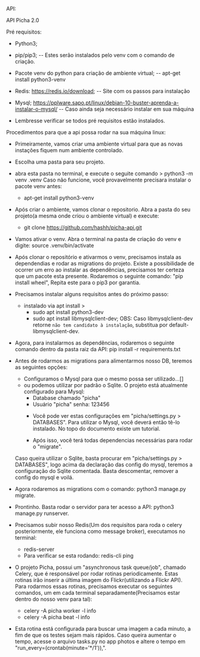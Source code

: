 API:

API Picha 2.0

Pré requisitos:
 * Python3;
 * pip/pip3; -- Estes serão instalados pelo venv com o comando de criação.
 * Pacote venv do python para criação de ambiente virtual; -- apt-get install python3-venv
 * Redis: https://redis.io/download; -- Site com os passos para instalação
 * Mysql; https://pplware.sapo.pt/linux/debian-10-buster-aprenda-a-instalar-o-mysql/ -- Caso ainda seja necessário instalar em sua máquina

 * Lembresse verificar se todos pré requisitos estão instalados.

Procedimentos para que a api possa rodar na sua máquina linux:

* Primeiramente, vamos criar uma ambiente virtual para que as novas instações fiquem num ambiente controlado.
 - Escolha uma pasta para seu projeto.
 - abra esta pasta no terminal, e execute o seguite comando > python3 -m venv .venv
   Caso não funcione, você provavelmente precisara instalar o pacote venv antes:
	* apt-get install python3-venv
 
 - Após criar o ambiente, vamos clonar o repositorio. Abra a pasta do seu projeto(a mesma onde criou o ambiente virtual) e execute:
	* git clone https://github.com/hashh/picha-api.git
 - Vamos ativar o venv. Abra o terminal na pasta de criação do venv e digite: source .venv/bin/activate

  - Após clonar o repositório e ativarmos o venv, precisamos instala as dependendias e rodar as migrations do projeto. Existe a possibilidade de ocorrer um erro ao instalar as dependências, precisamos ter certeza que um pacote esta presente. Rodaremos o seguinte comando: "pip install wheel", Repita este para o pip3 por garantia.
 - Precisamos instalar alguns requisitos antes do próximo passo:
 	* instalado via apt install >
 		* sudo apt install python3-dev
		* sudo apt install libmysqlclient-dev; OBS: Caso libmysqlclient-dev retorne `não tem candidato à instalação`, substitua por default-libmysqlclient-dev.
 - Agora, para instalarmos as dependências, rodaremos o seguinte comando dentro da pasta raiz da API: pip install -r requirements.txt
 - Antes de rodarmos as migrations para alimentarmos nosso DB, teremos as seguintes opções:
	* Configuramos o Mysql para que o mesmo possa ser utilizado...[]
	* ou podemos utilizar por padrão o Sqlite.
	O projeto está atualmente configurado para Mysql:
		* Database chamado "picha"
		* Usuário "picha" senha: 123456
		- Você pode ver estas configurações em "picha/settings.py > DATABASES". Para utilizar o Mysql, você deverá então tê-lo instalado. No topo do documento existe um tutorial.
			
		- Após isso, você terá todas dependencias necessárias para rodar o "migrate".

	Caso queira utilizar o Sqlite, basta procurar em "picha/settings.py > DATABASES", logo acima da declaração das config do mysql, teremos a configuração do Sqlite comentada. Basta descomentar, remover a config do mysql e voilá.

 - Agora rodaremos as migrations com o comando: python3 manage.py migrate.
 - Prontinho. Basta rodar o servidor para ter acesso a API: python3 manage.py runserver.

 - Precisamos subir nosso Redis(Um dos requisitos para roda o celery posteriormente, ele funciona como message broker), executamos no terminal:
 	* redis-server
 	* Para verificar se esta rodando: redis-cli ping

 - O projeto Picha, possui um "asynchronous task queue/job", chamado Celery, que é responsável por rodar rotinas periodicamente. Estas rotinas irão inserir a última imagem do Flickr(utilizando a Flickr API). Para rodarmos essas rotinas, precisamos executar os seguintes comandos, um em cada terminal separadamente(Precisamos estar dentro do nosso venv para tal):
	* celery -A picha worker -l info
	* celery -A picha beat -l info

 - Esta rotina está configurada para buscar uma imagem a cada minuto, a fim de que os testes sejam mais rápidos. Caso queira aumentar o tempo, acesse o arquivo tasks.py no app photos e altere o tempo em "run_every=(crontab(minute='*/1')),".
